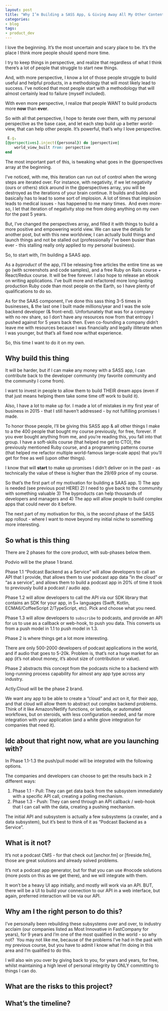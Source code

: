 ```yaml
---
layout: post
title: "Why I’m Building a SASS App, & Giving Away All My Other Content"
categories:
- blog 
tags:
- product_dev
---
```


I love the beginning. It’s the most uncertain and scary place to be. It’s the place I think more people should spend more time.

I try to keep things in perspective, and realize that regardless of what I think there’s a lot of people that struggle to start new things. 

And, with more perspective, I know a lot of those people struggle to build useful and helpful products, in a methodology that will most likely lead to success. I’ve noticed that most people start with a methodology that will almost certainly lead to failure (myself included).

With even more perspective, I realize that people WANT to build products more **now** than **ever**.

So with all that perspective, I hope to iterate over them, with my personal perspective as the base case, and let each step build up a better world-view, that can help other people. It’s powerful, that’s why I love perspective. 

```ruby
 E.g.
[@perspectives].inject({personal}) do |perspective|
	world_view_built from: perspective
end
```

The most important part of this, is tweaking what goes in the @perspectives array at the beginning. 

I’ve noticed, with me, this iteration can run out of control when the wrong steps are iterated over. For instance, with negativity, if we let negativity (ours or others) stick around in the @perspectives array, you will be destroyed as the iterations of your brain continue. It builds and builds and basically has to lead to some sort of implosion. A lot of times that implosion leads to medical issues - has happened to me many times. 
 And even more-so, I let that iteration of negativity stop me from doing anything on my own for the past 5 years.

But, I’ve changed the perspectives array, and filled it with things to build a more positive and empowering world view. We can save the details for another post, but with this new worldview, I can actually build things and launch things and not be stalled out (professionally I’ve been busier than ever - this stalling really only applied to my personal business).

So, to start with, I’m building a SAAS app. 

As a _byproduct_ of the app, I’ll be releasing free articles the entire time as we go (with screenshots and code samples), and a free Ruby on Rails course + React/Redux course. It will be free forever. I also hope to release an ebook on writing applications. I’ve built more and refactored more long-lasting production Ruby code than most people on the Earth, so I have plenty of qualifications to do so. 

As for the SAAS component, I’ve done this sass thing 3-5 times in businesses, & the last one I built made millions/year and I was the sole backend developer (& front-end). Unfortunately that was for a company with no rev share, so I don’t have any resources now from that entropy I pushed against for 5 years back then. Even co-founding a company didn’t leave me with resources because I was financially and legally illiterate when I was younger, but that’s all fixed now w/that experience.

So, this time I want to do it on my own. 

## Why build this thing

It will be harder, but if I can make any money with a SASS app, I can contribute back to the developer community (my favorite community and the community I come from). 

I want to invest in people to allow them to build THEIR dream apps (even if that just means helping them take some time off work to build it). 

Also, I have a lot to make up for. I made a lot of mistakes in my first year of business in 2015 - that I still haven’t addressed - by not fulfilling promises I made. 

To honor those people, I’ll be giving this SASS app & all other things I make to a the 400 people that bought my course previously, for free, forever. If you ever bought anything from me, and you’re reading this, you fall into that group. I have a soft-skills course (that helped me get to CTO), the previously mentioned Ruby course, and a programming patterns course (that helped me refactor multiple world-famous large-scale apps) that you’ll get for free as well (upon other things).

I know that will **start** to make up promises I didn’t deliver on in the past - as technically the value of these is higher than the $29/$69 price of my course. 

So that’s the first part of my motivation for building a SAAS app. 1) The app is needed (see previous post HERE) 2) I need to give back to the community with something valuable 3) The byproducts can help thousands of developers and managers and 4) The app will allow people to build complex apps that could never do it before. 

The next part of my motivation for this, is the second phase of the SASS app rollout - where I want to move beyond my initial niche to something more interesting. 

## So what is this thing

There are 2 phases for the core product, with sub-phases below them. 

Podvio will be the phase 1 brand.

Phase 1.1 “Podcast Backend as a Service” will allow developers to call an API that I provide, that allows them to use podcast app data “in the cloud” or “as a service”, and allows them to build a podcast app in 20% of time it took to previously build a podcast / audio app. 

Phase 1.2 will allow developers to call the API via our SDK library that contains an SDK for your app, in 5+ languages (Swift, Kotlin, ECMA6/CoffeeScript 2/TypeScript, etc). Pick and choose what you need.

Phase 1.3 will allow developers to `subscribe` to podcasts, and provide an API for us to use as a callback or web-hook, to push you data. This converts us from a push model in 1.1 to push model in 1.3. 

Phase 2 is where things get a lot more interesting.

There are only 500-2000 developers of podcast applications in the world, and if audio that goes to 5-20k. Problem is, that’s not a huge market for an app (it’s not about money, it’s about size of contribution or value).

Phase 2 abstracts this concept from the podcasts niche to a backend with long-running process capability for almost any app type across any industry.

Actly.Cloud will be the phase 2 brand. 

We want any app to be able to create a “cloud” and act on it, for their app, and that cloud will allow them to abstract out complex backend problems. Think of it like Amazon/Netlify functions, or lambda, or automated workflows, but on steroids, with less configuration needed, and far more integration with your application (and a white glove integration for companies that need it).

## Idc about that right now, what are you launching with?

In Phase 1.1-1.3 the push/pull model will be integrated with the following options.

The companies and developers can choose to get the results back in 2 different ways:

1. Phase 1.1 - Pull: They can get data back from the subsystem immediately with a specific API call, creating a polling mechanism. 
2. Phase 1.3 - Push: They can send through an API callback / web-hook that I can call with the data, creating a pushing mechanism.

The initial API and subsystem is actually a few subsystems (a crawler, and a data subsystem), but it’s  best to think of it as “Podcast Backend as a Service”.

## What is it not?

It’s not a podcast CMS - for that check out [anchor.fm] or [fireside.fm], those are great solutions and already solved problems. 

It’s not a podcast app generator, but for that you can use #nocode solutions (more posts on this as we get there), and we will integrate with them.

It won’t be a heavy UI app initially, and mostly will work via an API. BUT, there will be a UI to build your connection to our API in a web interface, but again, preferred interaction will be via our API.

## Why am I the right person to do this? 

I’ve personally been rebuilding these subsystems over and over, to industry acclaim (our companies listed as Most Innovative in FastCompany for years), for 9 years and I’m one of the most qualified in the world - so why not? 
 You may not like me, because of the problems I’ve had in the past with my previous course, but you have to admit I know what I’m doing in this area and I’m qualified to do this. 

I will also win you over by giving back to you, for years and years, for free, whilst maintaining a high level of personal integrity by ONLY committing to things I can do.

## What are the risks to this project?



## What’s the timeline?
